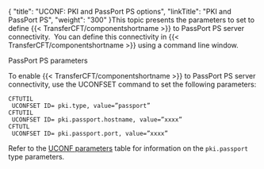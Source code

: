 {
    "title": "UCONF: PKI and PassPort PS options",
    "linkTitle": "PKI and PassPort PS",
    "weight": "300"
}This topic presents the parameters to set to define {{< TransferCFT/componentshortname  >}} to PassPort PS server connectivity.  You can define this connectivity in {{< TransferCFT/componentshortname  >}} using
a command line window.

PassPort PS parameters

To enable {{< TransferCFT/componentshortname  >}} to PassPort PS server connectivity, use the UCONFSET
command to set the following parameters:



    CFTUTIL 
     UCONFSET ID= pki.type, value=”passport”
    CFTUTIL 
     UCONFSET ID= pki.passport.hostname, value=”xxxx”
    CFTUTL 
     UCONFSET ID= pki.passport.port, value=”xxxx”

Refer to the [UCONF parameters](../uconf_directory) table for information on the `pki.passport `type parameters.
